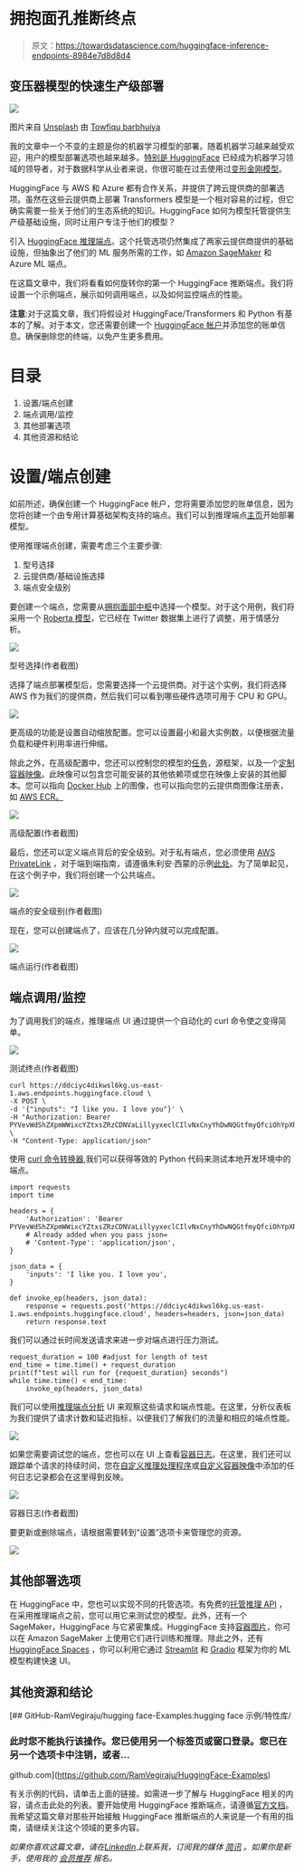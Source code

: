 # 拥抱面孔推断终点

> 原文：<https://towardsdatascience.com/huggingface-inference-endpoints-8984e7d8d8d4>

## 变压器模型的快速生产级部署

![](img/d08f3b7bd2e6649954883507eb7d22ee.png)

图片来自 [Unsplash](https://unsplash.com/photos/5u6bz2tYhX8) 由 [Towfiqu barbhuiya](https://unsplash.com/@towfiqu999999)

我的文章中一个不变的主题是你的机器学习模型的部署。随着机器学习越来越受欢迎，用户的模型部署选项也越来越多。[特别是 HuggingFace](https://huggingface.co/) 已经成为机器学习领域的领导者，对于数据科学从业者来说，你很可能在过去使用过[变形金刚模型](https://huggingface.co/docs/transformers/index)。

HuggingFace 与 AWS 和 Azure 都有合作关系，并提供了跨云提供商的部署选项。虽然在这些云提供商上部署 Transformers 模型是一个相对容易的过程，但它确实需要一些关于他们的生态系统的知识。HuggingFace 如何为模型托管提供生产级基础设施，同时让用户专注于他们的模型？

引入 [HuggingFace 推理端点](https://huggingface.co/docs/inference-endpoints/index)。这个托管选项仍然集成了两家云提供商提供的基础设施，但抽象出了他们的 ML 服务所需的工作，如 [Amazon SageMaker](https://aws.amazon.com/sagemaker/) 和 Azure ML 端点。

在这篇文章中，我们将看看如何旋转你的第一个 HuggingFace 推断端点。我们将设置一个示例端点，展示如何调用端点，以及如何监控端点的性能。

**注意**:对于这篇文章，我们将假设对 HuggingFace/Transformers 和 Python 有基本的了解。对于本文，您还需要创建一个 [HuggingFace 帐户](https://huggingface.co/welcome)并添加您的账单信息。确保删除您的终端，以免产生更多费用。

# 目录

1.  设置/端点创建
2.  端点调用/监控
3.  其他部署选项
4.  其他资源和结论

# 设置/端点创建

如前所述，确保创建一个 HuggingFace 帐户，您将需要添加您的账单信息，因为您将创建一个由专用计算基础架构支持的端点。我们可以到推理端点[主页](https://ui.endpoints.huggingface.co/new)开始部署模型。

使用推理端点创建，需要考虑三个主要步骤:

1.  型号选择
2.  云提供商/基础设施选择
3.  端点安全级别

要创建一个端点，您需要从[拥抱面部中枢](https://huggingface.co/docs/hub/index)中选择一个模型。对于这个用例，我们将采用一个 [Roberta 模型](https://huggingface.co/cardiffnlp/twitter-roberta-base-sentiment)，它已经在 Twitter 数据集上进行了调整，用于情感分析。

![](img/de7c99d5388c07eac271b33112fa2576.png)

型号选择(作者截图)

选择了端点部署模型后，您需要选择一个云提供商。对于这个实例，我们将选择 AWS 作为我们的提供商，然后我们可以看到哪些硬件选项可用于 CPU 和 GPU。

![](img/8d4ab7911a72789ecead2e6a9f6b35b8.png)

更高级的功能是设置自动缩放配置。您可以设置最小和最大实例数，以便根据流量负载和硬件利用率进行伸缩。

除此之外，在高级配置中，您还可以控制您的模型的[任务](https://huggingface.co/tasks)，源框架，以及一个[定制容器映像](https://huggingface.co/docs/inference-endpoints/guides/custom_container)。此映像可以包含您可能安装的其他依赖项或您在映像上安装的其他脚本。您可以指向 [Docker Hub](https://hub.docker.com/) 上的图像，也可以指向您的云提供商图像注册表，如 [AWS ECR。](/pushing-docker-images-to-amazon-elastic-container-registry-830c301b8971)

![](img/bdf81f0aa3b497a2cd36dc9334a84094.png)

高级配置(作者截图)

最后，您还可以定义端点背后的安全级别。对于私有端点，您必须使用 [AWS PrivateLink](https://huggingface.co/docs/inference-endpoints/guides/private_link) ，对于端到端指南，请遵循朱利安·西蒙的示例[此处](https://www.youtube.com/watch?v=ZQPm2-uR9zA)。为了简单起见，在这个例子中，我们将创建一个公共端点。

![](img/760a876a65a931c2419b82cbd62b5e97.png)

端点的安全级别(作者截图)

现在，您可以创建端点了，应该在几分钟内就可以完成配置。

![](img/0be5efd0a66ce14c5c2b5c256f3b87d8.png)

端点运行(作者截图)

## 端点调用/监控

为了调用我们的端点，推理端点 UI 通过提供一个自动化的 curl 命令使之变得简单。

![](img/a1e8d39192cc469aa1ae9952e23fa0aa.png)

测试终点(作者截图)

```
curl https://ddciyc4dikwsl6kg.us-east-1.aws.endpoints.huggingface.cloud \
-X POST \
-d '{"inputs": "I like you. I love you"}' \
-H "Authorization: Bearer PYVevWdShZXpmWWixcYZtxsZRzCDNVaLillyyxeclCIlvNxCnyYhDwNQGtfmyQfciOhYpXRxcEFyiRppXAurMLafbPLroPrGUCmLsqAauOVhvMVbukAqJQYtKBrltUix" \
-H "Content-Type: application/json"
```

使用 [curl 命令转换器](https://curlconverter.com/),我们可以获得等效的 Python 代码来测试本地开发环境中的端点。

```
import requests
import time

headers = {
    'Authorization': 'Bearer PYVevWdShZXpmWWixcYZtxsZRzCDNVaLillyyxeclCIlvNxCnyYhDwNQGtfmyQfciOhYpXRxcEFyiRppXAurMLafbPLroPrGUCmLsqAauOVhvMVbukAqJQYtKBrltUix',
    # Already added when you pass json=
    # 'Content-Type': 'application/json',
}

json_data = {
    'inputs': 'I like you. I love you',
}

def invoke_ep(headers, json_data):
    response = requests.post('https://ddciyc4dikwsl6kg.us-east-1.aws.endpoints.huggingface.cloud', headers=headers, json=json_data)
    return response.text
```

我们可以通过长时间发送请求来进一步对端点进行压力测试。

```
request_duration = 100 #adjust for length of test
end_time = time.time() + request_duration
print(f"test will run for {request_duration} seconds")
while time.time() < end_time:
    invoke_ep(headers, json_data)
```

我们可以使用[推理端点分析](https://huggingface.co/docs/inference-endpoints/guides/metrics) UI 来观察这些请求和端点性能。在这里，分析仪表板为我们提供了请求计数和延迟指标，以便我们了解我们的流量和相应的端点性能。

![](img/5c635b0e2a73d76cd425d6ff24c03cfb.png)

如果您需要调试您的端点，您也可以在 UI 上查看[容器日志](https://huggingface.co/docs/inference-endpoints/guides/logs)。在这里，我们还可以跟踪单个请求的持续时间，您在[自定义推理处理程序](https://huggingface.co/docs/inference-endpoints/guides/custom_handler)或[自定义容器映像](https://huggingface.co/docs/inference-endpoints/guides/custom_container)中添加的任何日志记录都会在这里得到反映。

![](img/391436ad461b860ff39c54baa45e5868.png)

容器日志(作者截图)

要更新或删除端点，请根据需要转到“设置”选项卡来管理您的资源。

![](img/1fdf0ed5f78fd1417670681aa0910554.png)

## 其他部署选项

在 HuggingFace 中，您也可以实现不同的托管选项。有免费的[托管推理 API](https://huggingface.co/docs/api-inference/index) ，在采用推理端点之前，您可以用它来测试您的模型。此外，还有一个 SageMaker，HuggingFace 与它紧密集成。HuggingFace 支持[容器图片](https://huggingface.co/docs/sagemaker/index)，你可以在 Amazon SageMaker 上使用它们进行训练和推理。除此之外，还有 [HuggingFace Spaces](https://huggingface.co/spaces) ，你可以利用它通过 [Streamlit](/building-web-applications-with-streamlit-for-nlp-projects-cdc1cf0b38db) 和 [Gradio](https://www.gradio.app/docs/) 框架为你的 ML 模型构建快速 UI。

## 其他资源和结论

[](https://github.com/RamVegiraju/HuggingFace-Examples) [## GitHub-RamVegiraju/hugging face-Examples:hugging face 示例/特性库/

### 此时您不能执行该操作。您已使用另一个标签页或窗口登录。您已在另一个选项卡中注销，或者…

github.com](https://github.com/RamVegiraju/HuggingFace-Examples) 

有关示例的代码，请单击上面的链接。如需进一步了解与 HuggingFace 相关的内容，请点击此处的列表。要开始使用 HuggingFace 推断端点，请遵循[官方文档](https://huggingface.co/docs/inference-endpoints/index)。我希望这篇文章对那些开始接触 HuggingFace 推断端点的人来说是一个有用的指南，请继续关注这个领域的更多内容。

*如果你喜欢这篇文章，请在*[*LinkedIn*](https://www.linkedin.com/in/ram-vegiraju-81272b162/)*上联系我，订阅我的媒体* [*简讯*](https://ram-vegiraju.medium.com/subscribe) *。如果你是新手，使用我的* [*会员推荐*](https://ram-vegiraju.medium.com/membership) *报名。*